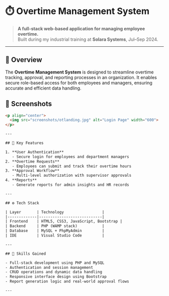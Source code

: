 # ⏱️ Overtime Management System

> **A full-stack web-based application for managing employee overtime.**  
> Built during my industrial training at **Solara Systems**, Jul–Sep 2024.

---

## 📖 Overview

The **Overtime Management System** is designed to streamline overtime tracking, approval, and reporting processes in an organization. It enables secure role-based access for both employees and managers, ensuring accurate and efficient data handling.

## 📸 Screenshots

```html
<p align="center">
  <img src="screenshots/otlanding.jpg" alt="Login Page" width="600">
</p>

---

## 🔑 Key Features

1. **User Authentication**
   - Secure login for employees and department managers
2. **Overtime Requests**
   - Employees can submit and track their overtime hours
3. **Approval Workflow**
   - Multi-level authorization with supervisor approvals
4. **Reports**
   - Generate reports for admin insights and HR records

---

## ⚙️ Tech Stack

| Layer       | Technology                 |
|-------------|----------------------------|
| Frontend    | HTML5, CSS3, JavaScript, Bootstrap |
| Backend     | PHP (WAMP stack)           |
| Database    | MySQL + PhpMyAdmin         |
| IDE         | Visual Studio Code         |

---

## 🧠 Skills Gained

- Full-stack development using PHP and MySQL
- Authentication and session management
- CRUD operations and dynamic data handling
- Responsive interface design using Bootstrap
- Report generation logic and real-world approval flows

---
